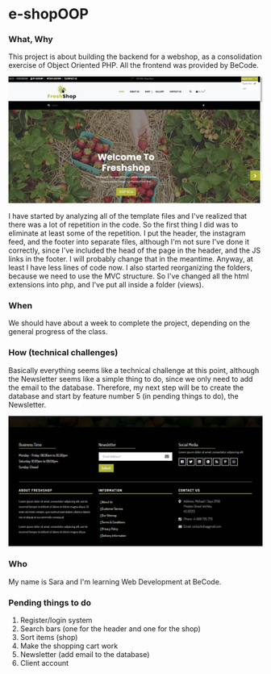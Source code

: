 # e-shopOOP
### What, Why  
This project is about building the backend for a webshop, as a consolidation exercise of Object Oriented PHP. 
All the frontend was provided by BeCode.

![home page](freshShopTemplate/images/readme/home.png)

I have started by analyzing all of the template files and I've  realized that there was a lot of repetition in the code. So the first thing I did was to eliminate at least some of the repetition. I put the header, the instagram feed, and the footer into separate files, although I'm not sure I've done it correctly, since I've included the head of the page in the header, and the JS links in the footer. I will probably change that in the meantime. Anyway, at least I have less lines of code now. I also started reorganizing the folders, because we need to use the MVC structure. So I've changed all the html extensions into php, and I've put all inside a folder (views). 



### When
We should have about a week to complete the project, depending on the general progress of the class.

### How (technical challenges) 
Basically everything seems like a technical challenge at this point, although the Newsletter seems like a simple thing to do, since we only need to add the email to the database. Therefore, my next step will be to create the database and start by feature number 5 (in pending things to do), the Newsletter.

![newsletter](freshShopTemplate/images/readme/newsletter.png)

### Who
My name is Sara and I'm learning Web Development at BeCode.

### Pending things to do
1. Register/login system
2. Search bars (one for the header and one for the shop)
3. Sort items (shop) 
4. Make the shopping cart work 
5. Newsletter (add email to the database) 
6. Client account